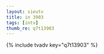 ```yaml
--- 
layout: sieutv
title: in 3903
tags: [intv]
thumb_re: q7t13903
---
```

{% include tvadv key="q7t13903" %} 
